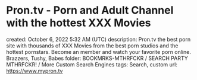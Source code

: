 # Pron.tv - Porn and Adult Channel with the hottest XXX Movies

created: October 6, 2022 5:32 AM (UTC)
description: Pron.tv the best porn site with thousands of XXX Movies from the best porn studios and the hottest pornstars. Become an member and watch your favorite porn online. Brazzers, Tushy, Babes
folder: BOOKMRKS-MTHRFCKR / SEARCH PARTY MTHRFCKR! / More Custom Search Engines
tags: Search, custom
url: https://www.mypron.tv